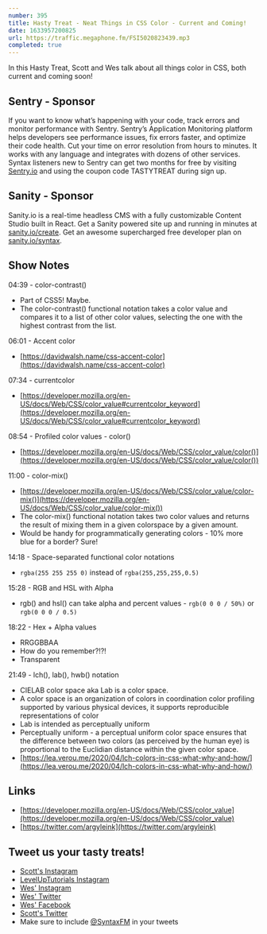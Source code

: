 ```yaml
---
number: 395
title: Hasty Treat - Neat Things in CSS Color - Current and Coming!
date: 1633957200825
url: https://traffic.megaphone.fm/FSI5020823439.mp3
completed: true
---
```


In this Hasty Treat, Scott and Wes talk about all things color in CSS, both current and coming soon!

## Sentry - Sponsor
If you want to know what’s happening with your code, track errors and monitor performance with Sentry. Sentry’s Application Monitoring platform helps developers see performance issues, fix errors faster, and optimize their code health. Cut your time on error resolution from hours to minutes. It works with any language and integrates with dozens of other services. Syntax listeners new to Sentry can get two months for  free by visiting [Sentry.io](https://sentry.io) and using the coupon code TASTYTREAT during sign up.

## Sanity - Sponsor
Sanity.io is a real-time headless CMS with a fully customizable Content Studio built in React. Get a Sanity powered site up and running in minutes at [sanity.io/create](https://www.sanity.io/create). Get an awesome supercharged free developer plan on [sanity.io/syntax](https://www.sanity.io/syntax).

## Show Notes
04:39 - color-contrast()
* Part of CSS5! Maybe.
* The color-contrast() functional notation takes a color value and compares it to a list of other color values, selecting the one with the highest contrast from the list.

06:01 - Accent color
* [https://davidwalsh.name/css-accent-color](https://davidwalsh.name/css-accent-color)

07:34 - currentcolor
* [https://developer.mozilla.org/en-US/docs/Web/CSS/color_value#currentcolor_keyword](https://developer.mozilla.org/en-US/docs/Web/CSS/color_value#currentcolor_keyword)

08:54 - Profiled color values - color()
* [https://developer.mozilla.org/en-US/docs/Web/CSS/color_value/color()](https://developer.mozilla.org/en-US/docs/Web/CSS/color_value/color())

11:00 - color-mix()
* [https://developer.mozilla.org/en-US/docs/Web/CSS/color_value/color-mix()](https://developer.mozilla.org/en-US/docs/Web/CSS/color_value/color-mix())
* The color-mix() functional notation takes two color values and returns the result of mixing them in a given colorspace by a given amount. 
* Would be handy for programmatically generating colors - 10% more blue for a border? Sure!

14:18 - Space-separated functional color notations
* `rgba(255 255 255 0)` instead of `rgba(255,255,255,0.5)`

15:28 - RGB and HSL with Alpha
* rgb() and hsl() can take alpha and percent values - `rgb(0 0 0 / 50%)` or `rgb(0 0 0 / 0.5)`

18:22 - Hex + Alpha values
* RRGGBBAA
* How do you remember?!?!
* Transparent

21:49 - lch(), lab(), hwb() notation
* CIELAB color space aka Lab is a color space.
* A color space is an organization of colors in coordination color profiling supported by various physical devices, it supports reproducible representations of color
* Lab is intended as perceptually uniform
* Perceptually uniform - a perceptual uniform color space ensures that the difference between two colors (as perceived by the human eye) is proportional to the Euclidian distance within the given color space.
* [https://lea.verou.me/2020/04/lch-colors-in-css-what-why-and-how/](https://lea.verou.me/2020/04/lch-colors-in-css-what-why-and-how/)

## Links
* [https://developer.mozilla.org/en-US/docs/Web/CSS/color_value](https://developer.mozilla.org/en-US/docs/Web/CSS/color_value) 
* [https://twitter.com/argyleink](https://twitter.com/argyleink)

## Tweet us your tasty treats!
* [Scott's Instagram](https://www.instagram.com/stolinski/)
* [LevelUpTutorials Instagram](https://www.instagram.com/LevelUpTutorials/)
* [Wes' Instagram](https://www.instagram.com/wesbos/)
* [Wes' Twitter](https://twitter.com/wesbos)
* [Wes' Facebook](https://www.facebook.com/wesbos.developer)
* [Scott's Twitter](https://twitter.com/stolinski)
* Make sure to include [@SyntaxFM](https://twitter.com/SyntaxFM) in your tweets